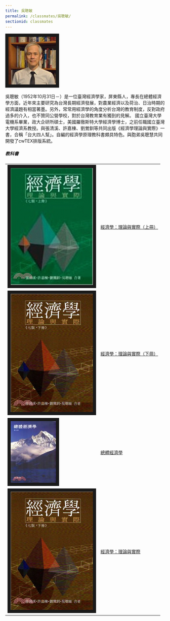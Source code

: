 ```yaml
---
title: 吳聰敏
permalink: /classmates/吳聰敏/
sectionid: classmates
---
```


<img src="/img/吳聰敏-150x150.jpg"
     alt="Photo of Dr. 吳聰敏"
     width="150" border="10" />

吳聰敏（1952年10月31日－）是一位臺灣經濟學家，屏東縣人，專長在總體經濟學方面，近年來主要研究為台灣長期經濟發展，對農業經濟以及荷治、日治時期的經濟議題有相當著墨。另外，常常用經濟學的角度分析台灣的教育制度，反對政府過多的介入，也不贊同公營學校，對於台灣教育業有獨到的見解。 國立臺灣大學電機系畢業，政大企研所碩士，美國羅徹斯特大學經濟學博士，之前任職國立臺灣大學經濟系教授。與張清溪、許嘉棟、劉鶯釧等共同出版《經濟學理論與實際》一書，合稱「台大四人幫」。自編的經濟學原理教科書頗具特色。與胞弟吳聰慧共同開發了cwTEX排版系統。

##### 教科書

<table style="width: 600px">
  <tr>
   <td>
   <img src="/img/經濟學：理論與實際（上冊）.jpg"
        alt="Photo of 經濟學：理論與實際（上冊）"
        width="260" border="10" />
   </td>
   <td class="photo-text">
     <a href="https://www.sanmin.com.tw/Product/index/005986957">經濟學：理論與實際（上冊）</a>
   </td>
  </tr>
  <tr>
   <td>
   <img src="/img/經濟學：理論與實際（下冊）.jpg"
        alt="Photo of 經濟學：理論與實際（下冊）"
        width="260" border="10" />
   </td>
   <td class="photo-text">
     <a href="https://www.sanmin.com.tw/product/index/006179642">經濟學：理論與實際（下冊）</a>
   </td>
  </tr>
  <tr>
   <td>
   <img src="/img/總體經濟學.jpg"
        alt="Photo of 總體經濟學"
        width="143" border="10" />
   </td>
   <td class="photo-text">
     <a href="https://sanmin.com.tw/product/index/000561019">總體經濟學</a>
   </td>
  </tr>
  <tr>
   <td>
   <img src="/img/經濟學：理論與實際.jpg"
        alt="Photo of 經濟學：理論與實際"
        width="260" border="10" />
   </td>
   <td class="photo-text">
     <a href="https://www.books.com.tw/products/0010798786">經濟學：理論與實際</a>
   </td>
  </tr>
</table>
